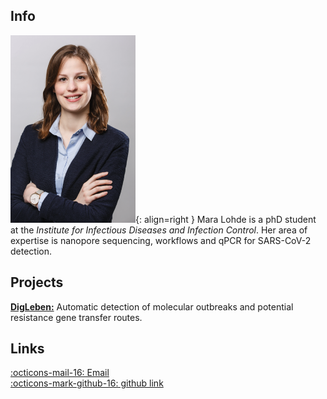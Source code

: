 ## Info

![mara](images/mara.png){: align=right }
Mara Lohde is a phD student at the *Institute for Infectious Diseases and Infection Control*. Her area of expertise is nanopore sequencing, workflows and qPCR for SARS-CoV-2 detection. 

## Projects

[**DigLeben:**](https://digleben.uni-jena.de/projekte/projekt-4-automatische-detektion-von-potenziellen-resistenzgen-transferrouten/) Automatic detection of molecular outbreaks and potential resistance gene transfer routes.

## Links
[:octicons-mail-16: Email](mailto:mara.lohde@med.uni-jena.de)  
[:octicons-mark-github-16: github link](https://github.com/maralohde)
